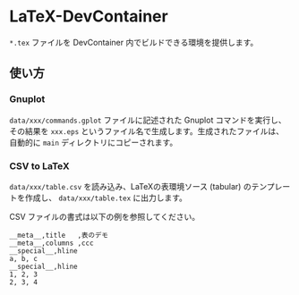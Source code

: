# LaTeX-DevContainer

`*.tex` ファイルを DevContainer 内でビルドできる環境を提供します。

## 使い方

### Gnuplot

`data/xxx/commands.gplot` ファイルに記述された Gnuplot コマンドを実行し、その結果を `xxx.eps` というファイル名で生成します。生成されたファイルは、自動的に `main` ディレクトリにコピーされます。

### CSV to LaTeX

`data/xxx/table.csv` を読み込み、LaTeXの表環境ソース (tabular) のテンプレートを作成し、 `data/xxx/table.tex` に出力します。

CSV ファイルの書式は以下の例を参照してください。

```csv
__meta__,title   ,表のデモ
__meta__,columns ,ccc
__special__,hline
a, b, c
__special__,hline
1, 2, 3
2, 3, 4
```
